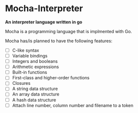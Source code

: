# Mocha-Interpreter
**An interpreter language written in go**

Mocha is a programming language that is implmented with Go.

Mocha has/is planned to have the following features:

- [ ] C-like syntax
- [ ] Variable bindings
- [ ] Integers and booleans
- [ ] Arithmetic expressions
- [ ] Built-in functions
- [ ] First-class and higher-order functions
- [ ] Closures
- [ ] A string data structure
- [ ] An array data structure
- [ ] A hash data structure
- [ ] Attach line number, column number and filename to a token